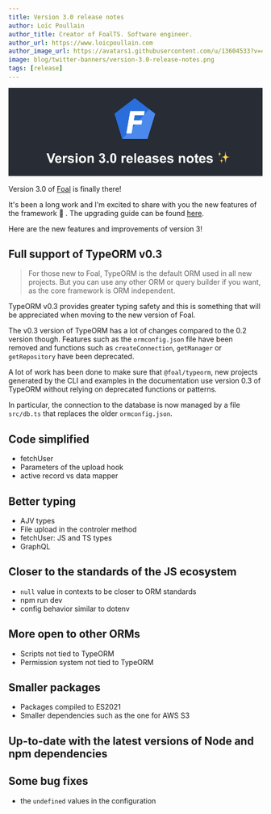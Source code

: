 ```yaml
---
title: Version 3.0 release notes
author: Loïc Poullain
author_title: Creator of FoalTS. Software engineer.
author_url: https://www.loicpoullain.com
author_image_url: https://avatars1.githubusercontent.com/u/13604533?v=4
image: blog/twitter-banners/version-3.0-release-notes.png
tags: [release]
---
```


![Banner](./assets/version-3.0-is-here/banner.png)

Version 3.0 of [Foal](https://foalts.org/) is finally there!

It's been a long work and I'm excited to share with you the new features of the framework 🎉 . The upgrading guide can be found [here](/docs/upgrade-to-v3).

Here are the new features and improvements of version 3!

<!--truncate-->

## Full support of TypeORM v0.3

> For those new to Foal, TypeORM is the default ORM used in all new projects. But you can use any other ORM or query builder if you want, as the core framework is ORM independent.

TypeORM v0.3 provides greater typing safety and this is something that will be appreciated when moving to the new version of Foal.

The v0.3 version of TypeORM has a lot of changes compared to the 0.2 version though. Features such as the `ormconfig.json` file have been removed and functions such as `createConnection`, `getManager` or `getRepository` have been deprecated.

A lot of work has been done to make sure that `@foal/typeorm`, new projects generated by the CLI and examples in the documentation use version 0.3 of TypeORM without relying on deprecated functions or patterns.

In particular, the connection to the database is now managed by a file `src/db.ts` that replaces the older `ormconfig.json`.

## Code simplified

- fetchUser
- Parameters of the upload hook
- active record vs data mapper

## Better typing

- AJV types
- File upload in the controler method
- fetchUser: JS and TS types
- GraphQL

## Closer to the standards of the JS ecosystem

- `null` value in contexts to be closer to ORM standards
- npm run dev
- config behavior similar to dotenv

## More open to other ORMs

- Scripts not tied to TypeORM
- Permission system not tied to TypeORM

## Smaller packages

- Packages compiled to ES2021
- Smaller dependencies such as the one for AWS S3

## Up-to-date with the latest versions of Node and npm dependencies

## Some bug fixes

- the `undefined` values in the configuration